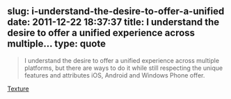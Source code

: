 slug: i-understand-the-desire-to-offer-a-unified
date: 2011-12-22 18:37:37
title: I understand the desire to offer a unified experience across multiple...
type: quote
---

> I understand the desire to offer a unified experience across multiple platforms, but there are ways to do it while still respecting the unique features and attributes iOS, Android and Windows Phone offer.

[Texture](http://carpeaqua.com/2011/12/22/texture/)
